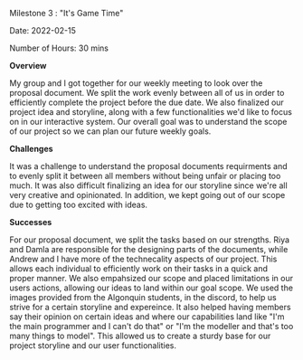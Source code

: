 Milestone 3 : "It's Game Time"

Date: 2022-02-15

Number of Hours: 30 mins

**Overview**

My group and I got together for our weekly meeting to look over the proposal document. We split the work evenly between all of us in order to efficiently complete the project before the due date. We also finalized our project idea and storyline, along with a few functionalities we'd like to focus on in our interactive system. Our overall goal was to understand the scope of our project so we can plan our future weekly goals.

**Challenges**

It was a challenge to understand the proposal documents requirments and to evenly split it between all members without being unfair or placing too much. It was also difficult finalizing an idea for our storyline since we're all very creative and opinionated. In addition, we kept going out of our scope due to getting too excited with ideas.

**Successes**

For our proposal document, we split the tasks based on our strengths. Riya and Damla are responsible for the designing parts of the documents, while Andrew and I have more of the technecality aspects of our project. This allows each individual to efficiently work on their tasks in a quick and proper manner. We also empahsized our scope and placed limitations in our users actions, allowing our ideas to land within our goal scope. We used the images provided from the Algonquin students, in the discord, to help us strive for a certain storyline and expereince. It also helped having members say their opinion on certain ideas and where our capabilities land like "I'm the main programmer and I can't do that" or "I'm the modeller and that's too many things to model". This allowed us to create a sturdy base for our project storyline and our user functionalities.
